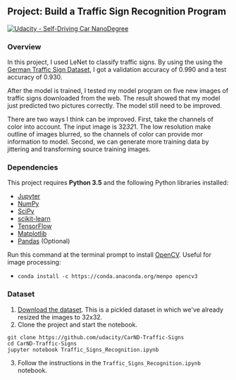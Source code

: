 ## Project: Build a Traffic Sign Recognition Program
[![Udacity - Self-Driving Car NanoDegree](https://s3.amazonaws.com/udacity-sdc/github/shield-carnd.svg)](http://www.udacity.com/drive)
### Overview

In this project, I used LeNet to classify traffic signs. By using the using the [German Traffic Sign Dataset](http://benchmark.ini.rub.de/?section=gtsrb&subsection=dataset), I got a validation accuracy of 0.990 and a test accuracy of 0.930. 

After the model is trained, I tested my model program on five new images of traffic signs downloaded from the web. The result showed that my model just predicted two pictures correctly. The model still need to be improved.

There are two ways I think can be improved. First, take the channels of color into account. The input image is 32*32*1. The low resolution make outline of images blurred, so the channels of color can provide mor information to model. Second, we can generate more training data by jittering and transforming source training images.

### Dependencies

This project requires **Python 3.5** and the following Python libraries installed:

- [Jupyter](http://jupyter.org/)
- [NumPy](http://www.numpy.org/)
- [SciPy](https://www.scipy.org/)
- [scikit-learn](http://scikit-learn.org/)
- [TensorFlow](http://tensorflow.org)
- [Matplotlib](http://matplotlib.org/)
- [Pandas](http://pandas.pydata.org/) (Optional)

Run this command at the terminal prompt to install [OpenCV](http://opencv.org/). Useful for image processing:

- `conda install -c https://conda.anaconda.org/menpo opencv3`

### Dataset

1. [Download the dataset](https://d17h27t6h515a5.cloudfront.net/topher/2016/November/581faac4_traffic-signs-data/traffic-signs-data.zip). This is a pickled dataset in which we've already resized the images to 32x32.
2. Clone the project and start the notebook.
```
git clone https://github.com/udacity/CarND-Traffic-Signs
cd CarND-Traffic-Signs
jupyter notebook Traffic_Signs_Recognition.ipynb
```
3. Follow the instructions in the `Traffic_Signs_Recognition.ipynb` notebook.

